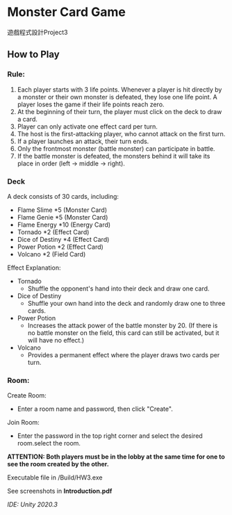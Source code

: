 # Monster Card Game
遊戲程式設計Project3

## How to Play
### Rule:

1. Each player starts with 3 life points. Whenever a player is hit directly by a monster or their own monster is defeated, they lose one life point. A player loses the game if their life points reach zero.
2.  At the beginning of their turn, the player must click on the deck to draw a card.
3.  Player can only activate one effect card per turn.
4.  The host is the first-attacking player, who cannot attack on the first turn.
5.  If a player launches an attack, their turn ends.
6.  Only the frontmost monster (battle monster) can participate in battle.
7.  If the battle monster is defeated, the monsters behind it will take its place in order (left -> middle -> right).

### Deck
A deck consists of 30 cards, including:
- Flame Slime *5 (Monster Card)
- Flame Genie *5 (Monster Card)
- Flame Energy *10 (Energy Card)
- Tornado *2 (Effect Card)
- Dice of Destiny *4 (Effect Card)
- Power Potion *2 (Effect Card)
- Volcano *2 (Field Card)

Effect Explanation:
- Tornado
  - Shuffle the opponent's hand into their deck and draw one card.
- Dice of Destiny
  - Shuffle your own hand into the deck and randomly draw one to three cards.
- Power Potion
  - Increases the attack power of the battle monster by 20. (If there is no battle monster on the field, this card can still be activated, but it will have no effect.)
- Volcano
  - Provides a permanent effect where the player draws two cards per turn.

### Room:
Create Room:
- Enter a room name and password, then click "Create".
  
Join Room:
- Enter the password in the top right corner and select the desired room.select the room.
  
**ATTENTION: Both players must be in the lobby at the same time for one to see the room created by the other.**

Executable file in /Build/HW3.exe

See screenshots in **Introduction.pdf**

*IDE: Unity 2020.3*
